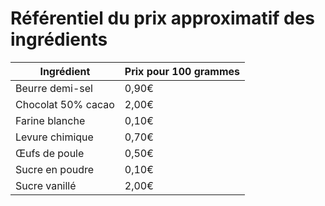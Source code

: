 # Référentiel du prix approximatif des ingrédients

| Ingrédient                       | Prix pour 100 grammes    |
| -------------------------------- | ------------------------ |
| Beurre demi-sel                  | 0,90€                    |
| Chocolat 50% cacao               | 2,00€                    |
| Farine blanche                   | 0,10€                    |
| Levure chimique                  | 0,70€                    |
| Œufs de poule                    | 0,50€                    |
| Sucre en poudre                  | 0,10€                    |
| Sucre vanillé                    | 2,00€                    |
